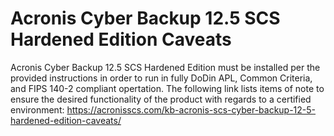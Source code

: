 # Acronis Cyber Backup 12.5 SCS Hardened Edition Caveats

Acronis Cyber Backup 12.5 SCS Hardened Edition must be installed per the provided instructions in order to run in fully DoDin APL, Common Criteria, and FIPS 140-2 compliant opertation. The following link lists items of note to ensure the desired functionality of the product with regards to a certified environment:
https://acronisscs.com/kb-acronis-scs-cyber-backup-12-5-hardened-edition-caveats/
